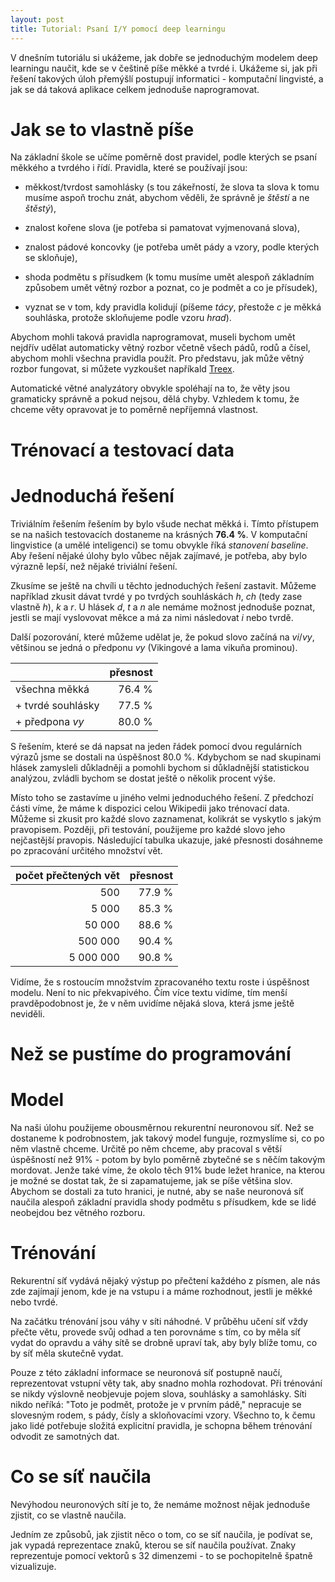 ```yaml
---
layout: post
title: Tutorial: Psaní I/Y pomocí deep learningu
---
```


V dnešním tutoriálu si ukážeme, jak dobře se jednoduchým modelem deep learningu
naučit, kde se v češtině píše měkké a tvrdé i. Ukážeme si, jak při řešení
takových úloh přemýšlí postupují informatici - komputační lingvisté, a jak se
dá taková aplikace celkem jednoduše naprogramovat.

# Jak se to vlastně píše

Na základní škole se učíme poměrně dost pravidel, podle kterých se psaní
měkkého a tvrdého i řídí. Pravidla, které se používají jsou:

* měkkost/tvrdost samohlásky (s tou zákeřností, že slova ta slova k tomu musíme
  aspoň trochu znát, abychom věděli, že správně je _štěstí_ a ne _štěstý_),

* znalost kořene slova (je potřeba si pamatovat vyjmenovaná slova),

* znalost pádové koncovky (je potřeba umět pády a vzory, podle kterých se
  skloňuje),

* shoda podmětu s přísudkem (k tomu musíme umět alespoň základním způsobem umět
  větný rozbor a poznat, co je podmět a co je přísudek),

* vyznat se v tom, kdy pravidla kolidují (píšeme _tácy_, přestože _c_ je měkká
  souhláska, protože skloňujeme podle vzoru _hrad_).

Abychom mohli taková pravidla naprogramovat, museli bychom umět nejdřív udělat
automaticky větný rozbor včetně všech pádů, rodů a čísel, abychom mohli všechna
pravidla použít. Pro představu, jak může větný rozbor fungovat, si můžete
vyzkoušet napříkald
[Treex](https://lindat.mff.cuni.cz/services/treex-web/result/2HfygMLDnvZm63ZX4EF).

Automatické větné analyzátory obvykle spoléhají na to, že věty jsou gramaticky
správně a pokud nejsou, dělá chyby. Vzhledem k tomu, že chceme věty opravovat
je to poměrně nepříjemná vlastnost.

# Trénovací a testovací data



# Jednoduchá řešení

Triviálním řešením řešením by bylo všude nechat měkká i. Tímto přístupem se na
našich testovacích dostaneme na krásných __76.4 %__. V komputační lingvistice
(a umělé inteligenci) se tomu obvykle říká _stanovení baseline_. Aby řešení
nějaké úlohy bylo vůbec nějak zajímavé, je potřeba, aby bylo výrazně lepší, než
nějaké triviální řešení.

Zkusíme se ještě na chvíli u těchto jednoduchých řešení zastavit. Můžeme
například zkusit dávat tvrdé y po tvrdých souhláskách _h_, _ch_ (tedy zase
vlastně _h_), _k_ a _r_. U hlásek _d_, _t_ a _n_ ale nemáme možnost jednoduše
poznat, jestli se mají vyslovovat měkce a má za nimi následovat _i_ nebo tvrdě.

Další pozorování, které můžeme udělat je, že pokud slovo začíná na _vi_/_vy_,
většinou se jedná o předponu _vy_ (Vikingové a lama vikuňa prominou).

|                     |  přesnost |
|:--------------------|----------:|
|všechna měkká        |    76.4 % |
| + tvrdé souhlásky   |    77.5 % |
| + předpona _vy_     |    80.0 % |

S řešením, které se dá napsat na jeden řádek pomocí dvou regulárních výrazů
jsme se dostali na úspěšnost 80.0 %. Kdybychom se nad skupinami hlásek
zamysleli důkladněji a pomohli bychom si důkladnější statistickou analýzou,
zvládli bychom se dostat ještě o několik procent výše.

Místo toho se zastavíme u jiného velmi jednoduchého řešení. Z předchozí části
víme, že máme k dispozici celou Wikipedii jako trénovací data. Můžeme si zkusit
pro každé slovo zaznamenat, kolikrát se vyskytlo s jakým pravopisem. Později,
při testování, použijeme pro každé slovo jeho nejčastější pravopis. Následující
tabulka ukazuje, jaké přesnosti dosáhneme po zpracování určitého množství vět.

| počet přečtených vět  |  přesnost |
|----------------------:|----------:|
|                   500 |    77.9 % |
|                 5 000 |    85.3 % |
|                50 000 |    88.6 % |
|               500 000 |    90.4 % |
|             5 000 000 |    90.8 % |

Vidíme, že s rostoucím množstvím zpracovaného textu roste i úspěšnost modelu.
Není to nic překvapivého. Čím více textu vidíme, tím menší pravděpodobnost je,
že v něm uvidíme nějaká slova, která jsme ještě neviděli.

# Než se pustíme do programování

# Model

Na naši úlohu použijeme obousměrnou rekurentní neuronovou síť. Než se dostaneme
k podrobnostem, jak takový model funguje, rozmyslíme si, co po něm vlastně
chceme. Určitě po něm chceme, aby pracoval s větší úspěšností než 91% - potom
by bylo poměrně zbytečné se s něčím takovým mordovat. Jenže také víme, že okolo
těch 91% bude ležet hranice, na kterou je možné se dostat tak, že si
zapamatujeme, jak se píše většina slov. Abychom se dostali za tuto hranici, je
nutné, aby se naše neuronová síť naučila alespoň základní pravidla shody
podmětu s přísudkem, kde se lidé neobejdou bez větného rozboru.

# Trénování

Rekurentní síť vydává nějaký výstup po přečtení každého z písmen, ale nás zde
zajímají jenom, kde je na vstupu i a máme rozhodnout, jestli je měkké nebo
tvrdé.

Na začátku trénování jsou váhy v síti náhodné. V průběhu učení síť vždy přečte
větu, provede svůj odhad a ten porovnáme s tím, co by měla síť vydat do opravdu
a váhy sítě se drobně upraví tak, aby byly blíže tomu, co by síť měla skutečně
vydat.

Pouze z této základní informace se neuronová síť postupně naučí, reprezentovat
vstupní věty tak, aby snadno mohla rozhodovat. Při trénování se nikdy výslovně
neobjevuje pojem slova, souhlásky a samohlásky. Síti nikdo neříká: "Toto je
podmět, protože je v prvním pádě," nepracuje se slovesným rodem, s pády, čísly
a skloňovacími vzory. Všechno to, k čemu jako lidé potřebuje složitá explicitní
pravidla, je schopna během trénování odvodit ze samotných dat.

# Co se síť naučila

Nevýhodou neuronových sítí je to, že nemáme možnost nějak jednoduše zjistit, co
se vlastně naučila.

Jedním ze způsobů, jak zjistit něco o tom, co se síť naučila, je podívat se,
jak vypadá reprezentace znaků, kterou se síť naučila používat. Znaky
reprezentuje pomocí vektorů s 32 dimenzemi - to se pochopitelně špatně
vizualizuje.
